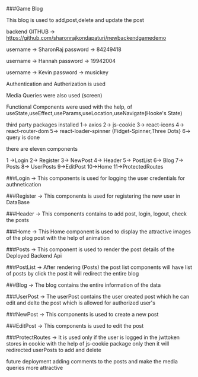 ###Game Blog

This blog is used to add,post,delete and update the post

backend GITHUB -> https://github.com/sharonrajkondapaturi/newbackendgamedemo

username -> SharonRaj
password -> 84249418

username -> Hannah
password -> 19942004

username -> Kevin
password -> musickey

Authentication and Autherization is used 

Media Queries were also used (screen)

Functional Components were used with the help, of useState,useEffect,useParams,useLocation,useNavigate(Hooke's State)

third party packages installed
1-> axios
2-> js-cookie
3-> react-icons
4-> react-router-dom
5-> react-loader-spinner {Fidget-Spinner,Three Dots}
6-> query is done

there are eleven components 

1 ->Login
2-> Register
3-> NewPost
4-> Header
5-> PostList
6-> Blog
7-> Posts
8-> UserPosts
9->EditPost
10->Home
11->ProtectedRoutes

###Login
-> This components is used for logging the user credentials for authnetication

###Register
-> This components is used for registering the new user in DataBase 

###Header
-> This components contains to add post, login, logout, check the posts

###Home
-> This Home component is used to display the attractive images of the plog post with the help of animation

###Posts
-> This component is used to render the post details of the Deployed Backend Api

###PostList 
-> After rendering (Posts) the post list components will have list of posts by click the post it will redirect the entire blog

###Blog
-> The blog contains the entire information of the data

###UserPost 
-> The userPost contains the user created post which he can edit and delte the post which is allowed for authorized user's

###NewPost 
-> This components is used to create a new post 

###EditPost
-> This components is used to edit the post

###ProtectRoutes 
-> It is used only if the user is logged in the jwttoken stores in cookie with the help of js-cookie package only then it will redirected userPosts to add and delete

future deployment adding comments to the posts and make the media queries more attractive




